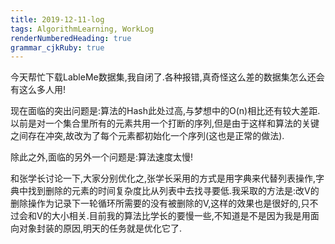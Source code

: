 ```yaml
---
title: 2019-12-11-log 
tags: AlgorithmLearning, WorkLog
renderNumberedHeading: true
grammar_cjkRuby: true
---
```

今天帮忙下载LableMe数据集,我自闭了.各种报错,真奇怪这么差的数据集怎么还会有这么多人用!



现在面临的突出问题是:算法的Hash此处过高,与梦想中的O(n)相比还有较大差距.以前是对一个集合里所有的元素共用一个打断的序列,但是由于这样和算法的关键之间存在冲突,故改为了每个元素都初始化一个序列(这也是正常的做法).

除此之外,面临的另外一个问题是:算法速度太慢!

和张学长讨论一下,大家分别优化之,张学长采用的方式是用字典来代替列表操作,字典中找到删除的元素的时间复杂度比从列表中去找寻要低.我采取的方法是:改V的删除操作为记录下一轮循环所需要的没有被删除的V,这样的效果也是很好的,只不过会和V的大小相关.目前我的算法比学长的要慢一些,不知道是不是因为我是用面向对象封装的原因,明天的任务就是优化它了.

